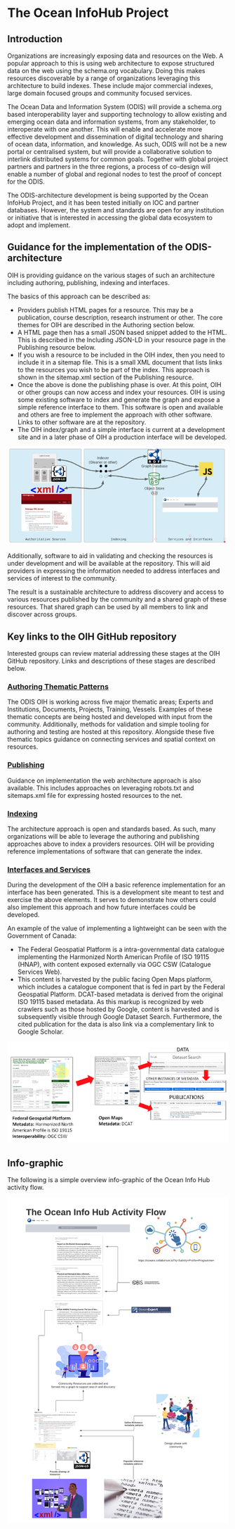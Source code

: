 The Ocean InfoHub Project
============================

## Introduction

Organizations are increasingly exposing data and resources on the Web.   A popular approach to this is using web architecture to expose structured data on the web using the schema.org vocabulary.   Doing this makes resources discoverable by a range of organizations leveraging this architecture to build indexes.  These include major commercial indexes, large domain focused groups and community focused services.

The Ocean Data and Information System (ODIS) will provide a schema.org based interoperability layer and supporting technology to allow existing and emerging ocean data and information systems, from any stakeholder, to interoperate with one another. This will enable and accelerate more effective development and dissemination of digital technology and sharing of ocean data, information, and knowledge. As such, ODIS will not be a new portal or centralised system, but will provide a collaborative solution to interlink distributed systems for common goals. Together with global project partners and partners in the three regions, a process of co-design will enable a number of global and regional nodes to test the proof of concept for the ODIS.

The ODIS-architecture development is being supported by the Ocean InfoHub Project, and it has been tested initially on IOC and partner databases. However, the system and standards are open for any institution or initiative that is interested in accessing the global data ecosystem to adopt and implement.

## Guidance for the implementation of the ODIS-architecture

OIH is providing guidance on the various stages of such an
architecture including authoring, publishing, indexing and interfaces.

The basics of this approach can be described as:

* Providers publish HTML pages for a resource.  This may be a publication, course description, research instrument or other.   The core themes for OIH are described in the Authoring section below.
* A HTML page then has a small JSON based snippet added to the HTML.  This is
  described in the Including JSON-LD in your resource page in the Publishing
  resource below. 
* If you wish a resource to be included in the OIH index, then you need to
  include it in a sitemap file.  This is a small XML document that lists links
  to the resources you wish to be part of the index.  This approach is shown in
  the sitemap.xml section of the Publishing resource.   
* Once the above is done the publishing phase is over.  At this point, OIH or
  other groups can now access and index your resources.   OIH is using some
  existing software to index and generate the graph and expose a simple
  reference interface to them.  This software is open and available and others
  are free to implement the approach with other software.  Links to other
  software are at the repository.  
* The OIH index/graph and a simple interface is current at a development site
  and in a later phase of OIH a production interface will be developed.  

![image1](./images/intro1.png)

Additionally, software to aid in validating and checking the resources is under
development and will be available at the repository.   This will aid providers
in expressing the information needed to address interfaces and services of
interest to the community.

The result is a sustainable architecture to address discovery and access to
various resources published by the community and a shared graph of these
resources.  That shared graph can be used by all members to link and discover
across groups.  

## Key links to the OIH GitHub repository

Interested groups can review material addressing these stages at the OIH GitHub
repository.  Links and descriptions of these stages are described below.  

### [Authoring Thematic Patterns](./thematics/README.md)

The ODIS OIH is working across five major thematic areas; Experts and
Institutions, Documents, Projects, Training, Vessels.   Examples of these
thematic concepts are being hosted and developed with input from the community.
Additionally, methods for validation and simple tooling for authoring and
testing are hosted at this repository.  Alongside these five thematic topics
guidance on connecting services and spatial context on resources. 

### [Publishing](./publishing/publishing.md)

Guidance on implementation the web architecture approach is also available.
This includes approaches on leveraging robots.txt and sitemaps.xml file for
expressing hosted resources to the net.  

### [Indexing](./indexing/index.md)

The architecture approach is open and standards based.  As such, many
organizations will be able to leverage the authoring and publishing approaches
above to index a providers resources.  OIH will be providing reference
implementations of software that can generate the index.

### [Interfaces and Services](./users/referenceclient.md)

During the development of the OIH a basic reference implementation for an
interface has been generated.  This is a development site meant to test and
exercise the above elements.   It serves to demonstrate how others could also
implement this approach and how future interfaces could be developed.  

An example of the value of implementing a lightweight can be seen with the
Government of Canada:

* The Federal Geospatial Platform is a intra-governmental data catalogue
  implementing the Harmonized North American Profile of ISO 19115 (HNAP), with
  content exposed externally via OGC CSW (Catalogue Services Web).
* This content is harvested by the public facing Open Maps platform, which
  includes a catalogue component that is fed in part by the Federal Geospatial
  Platform. DCAT-based metadata is derived from the original ISO 19115 based
  metadata. As this markup is recognized by web crawlers such as those hosted by
  Google, content is harvested and is subsequently visible through Google
  Dataset Search. Furthermore, the cited publication for the data is also link
  via a complementary link to Google Scholar.

![image1](./images/intro2.png)

## Info-graphic

The following is a simple overview info-graphic of the Ocean Info Hub activity flow.  

![image1](./images/OIHInfoGraphic.png)
